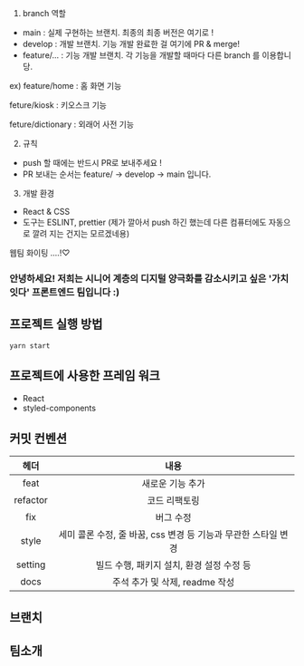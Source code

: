 1. branch 역할
- main : 실제 구현하는 브랜치. 최종의 최종 버전은 여기로 !
- develop : 개발 브랜치. 기능 개발 완료한 걸 여기에 PR & merge!
- feature/... : 기능 개발 브랜치. 각 기능을 개발할 때마다 다른 branch 를 이용합니당.

ex) 
feature/home : 홈 화면 기능

feture/kiosk : 키오스크 기능

feture/dictionary : 외래어 사전 기능
    
2. 규칙
- push 할 때에는 반드시 PR로 보내주세요 !
- PR 보내는 순서는 feature/ -> develop -> main 입니다. 

3. 개발 환경
- React & CSS
- 도구는 ESLINT, prettier (제가 깔아서 push 하긴 했는데 다른 컴퓨터에도 자동으로 깔려 지는 건지는 모르겠네용)

웹팀 화이팅 ....!♡

### 안녕하세요! 저희는 시니어 계층의 디지털 양극화를 감소시키고 싶은 '가치잇다' 프론트엔드 팀입니다 :)  

## 프로젝트 실행 방법  
```
yarn start
```   

## 프로젝트에 사용한 프레임 워크   
- React   
- styled-components   
   
## 커밋 컨벤션   
|헤더| 내용|   
|:-----:|:------:|   
|feat| 새로운 기능 추가|   
|refactor |코드 리팩토링|   
|fix |버그 수정|   
|style |세미 콜론 수정, 줄 바꿈, css 변경 등 기능과 무관한 스타일 변경|   
|setting |빌드 수행, 패키지 설치, 환경 설정 수정 등|   
|docs |주석 추가 및 삭제, readme 작성|   

## 브랜치   

## 팀소개

